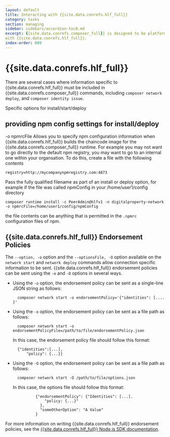 ```yaml
---
layout: default
title: Interacting with {{site.data.conrefs.hlf_full}}
category: tasks
section: managing
sidebar: sidebars/accordion-toc0.md
excerpt: {{site.data.conrefs.composer_full}} is designed to be platform-agnostic. This section is about specifics in relation to interacting
with {{site.data.conrefs.hlf_full}}.
index-order: 809
---
```


# {{site.data.conrefs.hlf_full}}

There are several cases where information specific to {{site.data.conrefs.hlf_full}} must be included in {{site.data.conrefs.composer_full}} commands, including `composer network deploy`, and `composer identity issue`.

Specific options for install/start/deploy

## providing npm config settings for install/deploy
-o npmrcFile
Allows you to specify npm configuration information when {{site.data.conrefs.hlf_full}} builds the chaincode image
for the {{site.data.conrefs.composer_full}} runtime. 
For example you may not want to go directly to the default npm registry, you may want to go to an internal
one within your organsation. To do this, create a file with the following
contents

```
registry=http://mycompanynpmregistry.com:4873
```
Pass the fully qualified filename as part of an install or deploy option, for example if the file was called npmConfig
in your /home/user1/config directory
```
composer runtime install -c PeerAdmin@hlfv1 -n digitalproperty-network -o npmrcFile=/home/user1/config/npmConfig
```
the file contents can be anything that is permitted in the `.npmrc` configuration files of npm.

## {{site.data.conrefs.hlf_full}} Endorsement Policies

The `--option, -o` option and the `--optionsFile, -O` option available on the `network start` and `network deploy` commands allow connection specific information to be sent. {{site.data.conrefs.hlf_full}} endorsement policies can be sent using the `-o` and `-O` options in several ways.

- Using the `-o` option, the endorsement policy can be sent as a single-line JSON string as follows:

        composer network start -o endorsementPolicy='{"identities": [.... }'

- Using the `-o` option, the endorsement policy can be sent as a file path as follows:

        composer network start -o endorsementPolicyFile=/path/to/file/endorsementPolicy.json

	In this case, the endorsement policy file should follow this format:

		{"identities":[...],
			"policy": {...}}

- Using the `-O` option, the endorsement policy can be sent as a file path as follows:

        composer network start -O /path/to/file/options.json

	In this case, the options file should follow this format:

				{"endorsementPolicy": {"Identities": [...].
				    "policy: {...}"
				  },
				  "someOtherOption": "A Value"
				}

For more information on writing {{site.data.conrefs.hlf_full}} endorsement policies, see the [{{site.data.conrefs.hlf_full}} Node.js SDK documentation](https://fabric-sdk-node.github.io/global.html#Policy).


